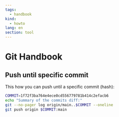 ```yaml
---
tags:
  - handbook
kind:
  - howto
lang: en
section: tool
---
```


# Git Handbook

## Push until specific commit

This how you can push until a specific commit (hash):

```bash
COMMIT=1f72f3ba764e4ece0cd556779781b414c2efacb6
echo "Summary of the commits diff:"
git --no-pager log origin/main..$COMMIT --oneline
git push origin $COMMIT:main
```
